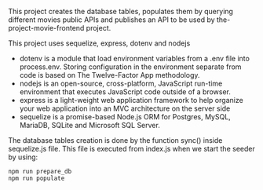 This project creates the database tables, populates them by querying different movies public APIs and publishes an API to be used by the-project-movie-frontend project.

This project uses sequelize, express, dotenv and nodejs

- dotenv is a module  that load  environment variables from a .env file into process.env. Storing configuration in the environment separate from code is based on The Twelve-Factor App methodology.
- nodejs is an open-source, cross-platform, JavaScript run-time environment that executes JavaScript code outside of a browser.
- express is a light-weight web application framework to help organize your web application into an MVC architecture on the server side
- sequelize is a promise-based Node.js ORM for Postgres, MySQL, MariaDB, SQLite and Microsoft SQL Server.

The database tables creation is done by the function sync() inside sequelize.js file. This file is executed from index.js when we start the seeder by using:
```
npm run prepare_db
npm run populate
```

